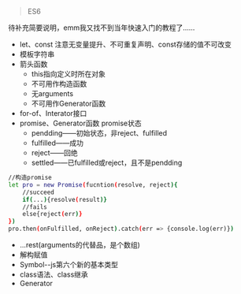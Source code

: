 > ES6

待补充简要说明，emm我又找不到当年快速入门的教程了……

* let、const
    注意无变量提升、不可重复声明、const存储的值不可改变
* 模板字符串
* 箭头函数
    * this指向定义时所在对象
    * 不可用作构造函数
    * 无arguments
    * 不可用作Generator函数
* for-of、Interator接口
* promise、Generator函数
    promise状态
    * pendding——初始状态，非reject、fulfilled
    * fulfilled——成功
    * reject——回绝
    * settled——已fulfilled或reject，且不是pendding
```bash
//构造promise
let pro = new Promise(fucntion(resolve, reject){
    //succeed
    if(...){resolve(result)}
    //fails
    else{reject(err)}
})
pro.then(onFulfilled, onReject).catch(err => {console.log(err)})
```
* ...rest(arguments的代替品，是个数组)
* 解构赋值
* Symbol--js第六个新的基本类型
* class语法、class继承
* Generator
